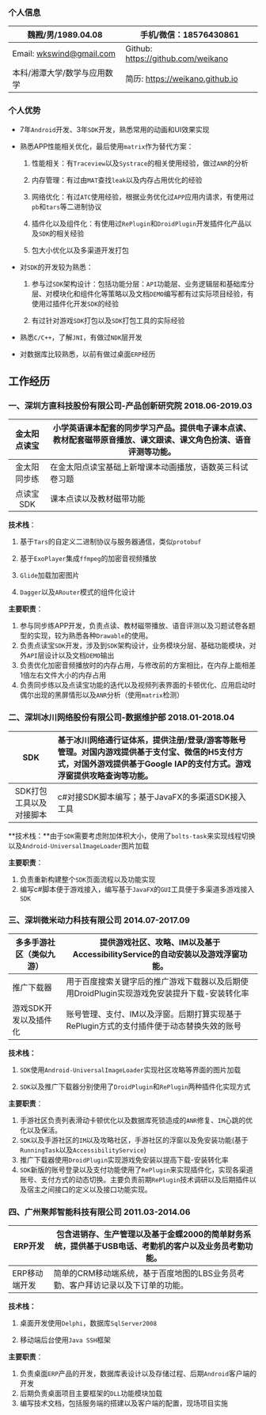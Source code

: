 ### 个人信息

| 魏戡/男/1989.04.08           | 手机/微信：18576430861             |
| ---------------------------- | ---------------------------------- |
| Email: wkswind@gmail.com     | Github: https://github.com/weikano |
| 本科/湘潭大学/数学与应用数学 | 简历: https://weikano.github.io    |

### 个人优势

- 7年`Android`开发、3年`SDK`开发，熟悉常用的动画和UI效果实现

- 熟悉APP性能相关优化，最后使用`matrix`作为替代方案：

  1. 性能相关：有`Traceview`以及`Systrace`的相关使用经验，做过`ANR`的分析

  2. 内存管理：有过由`MAT`查找`leak`以及内存占用优化的经验

  3. 网络优化：有过`ATC`使用经验，根据业务优化过`APP`应用内请求，有使用过`pb`和`tars`等二进制协议

  4. 插件化以及组件化：有使用过`RePlugin`和`DroidPlugin`开发插件化产品以及`SDK`的相关经验

  5. 包大小优化以及多渠道开发打包

- 对`SDK`的开发较为熟悉：

  1. 参与过`SDK`架构设计：包括功能分层：`API`功能层、业务逻辑层和基础库分层、对模块化和组件化等策略以及文档`DEMO`编写都有过实际项目经验，有使用过插件化开发`SDK`的经验

  2. 有过针对游戏`SDK`打包以及`SDK`打包工具的实际经验

- 熟悉`C/C++`，了解`JNI`，有做过`NDK`层开发

- 对数据库比较熟悉，以前有做过桌面`ERP`经历

## 工作经历

### 一、深圳方直科技股份有限公司-产品创新研究院                   2018.06-2019.03

| 金太阳点读宝 | 小学英语课本配套的同步学习产品。提供电子课本点读、教材配套磁带原音播放、课文跟读、课文角色扮演、语音评测等功能。 |
| :----------: | ------------------------------------------------------------ |
| 金太阳同步练 | 在金太阳点读宝基础上新增课本动画播放，语数英三科试卷习题     |
|  点读宝SDK   | 课本点读以及教材磁带功能                                     |

**技术栈**：

1. 基于`Tars`的自定义二进制协议与服务器通信，类似`protobuf`

2. 基于`ExoPlayer`集成`ffmpeg`的加密音视频播放

3. `Glide`加载加密图片

4. `Dagger`以及`ARouter`模式的组件化设计

**主要职责**：

1. 参与同步练APP开发，负责点读、教材磁带播放、语音评测以及习题试卷各题型的实现，较为熟悉各种`Drawable`的使用。
2. 负责点读宝`SDK`开发，涉及到`SDK`架构设计，业务模块分层、基础功能模块，对外`API`层设计以及文档`DEMO`输出
3. 负责优化加密音频播放时的内存占用，与修改前的方案相比，在内存上能相差1倍左右文件大小的内存占用
4. 负责同步练以及点读宝功能的迭代以及视频列表界面的卡顿优化、应用启动时偶尔出现的黑屏情形以及`ANR`分析（使用`matrix`检测）

### 二、深圳冰川网络股份有限公司-数据维护部                            2018.01-2018.04                     

|           SDK           | 基于冰川网络通行证体系，提供注册/登录/游客等账号管理。对国内游戏提供基于支付宝、微信的H5支付方式，对国外游戏提供基于Google IAP的支付方式。游戏浮窗提供攻略查询等功能。 |
| :---------------------: | :----------------------------------------------------------- |
| SDK打包工具以及对接脚本 | c#对接SDK脚本编写；基于JavaFX的多渠道SDK接入工具             |

**技术栈：**由于`SDK`需要考虑附加体积大小，使用了`bolts-task`来实现线程切换以及`Android-UniversalImageLoader`图片加载

**主要职责**：

1. 负责重新构建整个`SDK`页面流程以及功能实现
2. 编写c#脚本便于游戏接入，编写基于`JavaFX`的`GUI`工具便于多渠道多游戏接入`SDK`

### 三、深圳微米动力科技有限公司                                                    2014.07-2017.09

| 多多手游社区（类似九游） | 提供游戏社区、攻略、IM以及基于AccessibilityService的自动安装以及游戏浮窗功能。 |
| ------------------------ | ------------------------------------------------------------ |
| 推广下载器               | 用于百度搜索关键字后的推广游戏下载器以及后期使用DroidPlugin实现游戏免安装提升下载-安装转化率 |
| 游戏SDK开发以及插件化    | 账号管理、支付、IM以及浮窗。后期打算实现基于RePlugin方式的支付插件便于动态替换失效的账号 |

**技术栈：**

1. `SDK`使用`Android-UniversalImageLoader`实现社区攻略等界面的图片加载

2. `SDK`以及推广下载器分别使用了`DroidPlugin`和`RePlugin`两种插件化实现方式

**主要职责**：

1. 手游社区负责列表滑动卡顿优化以及数据库死锁造成的`ANR`修复、`IM`心跳的优化以及保活。
2. `SDK`以及手游社区的`IM`以及攻略社区，手游社区的浮窗以及免安装功能(基于`RunningTask`以及`AccessibilityService`)
3. 推广下载器使用`DroidPlugin`实现游戏免安装以提高下载-安装转化率
4. `SDK`新版的账号登录以及支付功能使用了`RePlugin`来实现插件化，实现各渠道账号、支付方式的动态切换。主要负责前期`RePlugin`技术调研以及后期插件以及宿主之间接口的定义以及接口功能实现。

### 四、广州聚邦智能科技有限公司                                                    2011.03-2014.06

| ERP开发       | 包含进销存、生产管理以及基于金蝶2000的简单财务系统，提供基于USB电话、考勤机的客户以及业务员考勤功能。 |
| ------------- | ------------------------------------------------------------ |
| ERP移动端开发 | 简单的CRM移动端系统，基于百度地图的LBS业务员考勤、客户拜访记录以及下订单的功能。 |

**技术栈：**

1. 桌面开发使用`Delphi`，数据库`SqlServer2008`

2. 移动端后台使用`Java SSH`框架

**主要职责**：

1. 负责桌面`ERP`产品的开发，数据库表设计以及存储过程、后期`Android`客户端的开发
2. 后期负责桌面项目主要框架的`DLL`功能模块加载
3. 编写技术文档，包括服务端的搭建以及客户端的配置，现场项目实施
